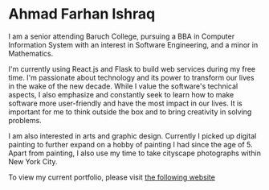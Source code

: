 # Ahmad Farhan Ishraq

I am a senior attending Baruch College, pursuing a BBA in Computer Information System with an interest in Software Engineering, and a minor in Mathematics.

I'm currently using React.js and Flask to build web services during my free time. I'm passionate about technology and its power to transform our lives in the wake of the new decade. While I value the software's technical aspects, I also emphasize and constantly seek to learn how to make software more user-friendly and have the most impact in our lives. It is important for me to think outside the box and to bring creativity in solving problems.

I am also interested in arts and graphic design. Currently I picked up digital painting to further expand on a hobby of painting I had since the age of 5. Apart from painting, I also use my time to take cityscape photographs within New York City.

To view my current portfolio, please visit [the following website](https://www.ahmadfarhanishraq.com)
